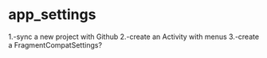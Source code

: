 # app_settings

1.-sync a new project with Github
2.-create an Activity with menus
3.-create a FragmentCompatSettings?
